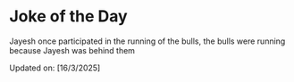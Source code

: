 # Joke of the Day

<!-- #joke -->
Jayesh once participated in the running of the bulls, the bulls were running because Jayesh was behind them

Updated on: [16/3/2025]
<!-- #jokeEnd -->